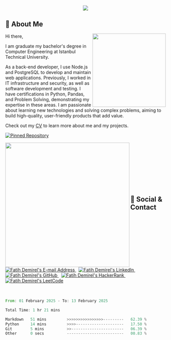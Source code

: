 <h1 align="center">
  <a href="https://git.io/typing-svg">
    <img src="https://readme-typing-svg.herokuapp.com/?lines=Hello,+There!+👋;Welcome+to+my+Page!;It+is+Fatih+DEMİREL...;&center=true&size=30">
  </a>
</h1>

## 👤 About Me

<img align='right' src="https://media.giphy.com/media/M9gbBd9nbDrOTu1Mqx/giphy.gif" width="230">

Hi there,

I am graduate my bachelor's degree in Computer Engineering at Istanbul Technical University.

As a back-end developer, I use Node.js and PostgreSQL to develop and maintain web applications. Previously, I worked in IT infrastructure and security, as well as software development and testing. I have certifications in Python, Pandas, and Problem Solving, demonstrating my expertise in these areas. I am passionate about learning new technologies and solving complex problems, aiming to build high-quality, user-friendly products that add value.


Check out my [CV](https://github.com/demirelfth/fatihdemirel-CV/blob/1534a67d0f06f87b1ed537b6729e11ddbbe3716e/CV.pdf) to learn more about me and my projects.

[![Pinned Repository](https://github-readme-stats.vercel.app/api/pin/?username=demirelfth&repo=fatihdemirel-CV)](https://github.com/demirelfth/fatihdemirel-CV)
&nbsp; &nbsp;

<div align="left">
  <a href="https://github.com/demirelfth/github-readme-stats" title="Go to Source">
    <img align="left" width=390 src="https://github-readme-stats.vercel.app/api?username=demirelfth&show_icons=true&theme=react&border_color=61dafb&hide_border=true" />
  </a>
</div>

<br>
<br>
<br>
<br>
<br>
<br>
<br>
<br>

## 📨 Social & Contact

<div align="left">
  <a href="mailto:demirel-fth-93.com" target="_blank" rel="noreferrer"> <img alt="Fatih Demirel's E-mail Address" src="https://img.shields.io/badge/E&#8209;mail-D14836?style=for-the-badge&logo=gmail&logoColor=white" /> </a>
  &nbsp;
  <a href="https://www.linkedin.com/in/fatih-demirel-ab8429111" target="_blank" rel="noreferrer"> <img alt="Fatih Demirel's LinkedIn" src="https://img.shields.io/badge/LinkedIn-0077B5?style=for-the-badge&logo=linkedin&logoColor=white" /> </a>
  &nbsp;
  <a href="https://github.com/demirelfth" target="_blank" rel="noreferrer"> <img alt="Fatih Demirel's GitHub" src="https://img.shields.io/badge/GitHub-100000?style=for-the-badge&logo=github&logoColor=white" /> </a>
  &nbsp;
  <a href="https://www.hackerrank.com/demirelfth" target="_blank" rel="noreferrer"> <img alt="Fatih Demirel's HackerRank" src="https://img.shields.io/badge/HackerRank-2EC866?style=for-the-badge&logo=HackerRank&logoColor=white" /> </a>
  &nbsp;
  <a href="https://leetcode.com/demirelfth" target="_blank" rel="noreferrer"> <img alt="Fatih Demirel's LeetCode" src="https://img.shields.io/badge/LeetCode-FFA116?style=for-the-badge&logo=LeetCode&logoColor=black" /> </a>
</div>

<br>
<br>

<!--START_SECTION:waka-->

```rust
From: 01 February 2025 - To: 13 February 2025

Total Time: 1 hr 21 mins

Markdown   51 mins         >>>>>>>>>>>>>>>>---------   62.39 %
Python     14 mins         >>>>---------------------   17.50 %
Git        5 mins          >>-----------------------   06.39 %
Other      0 secs          -------------------------   00.83 %
```

<!--END_SECTION:waka-->

